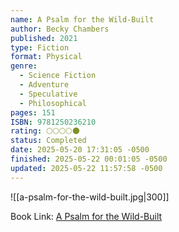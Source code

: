 ```yaml
---
name: A Psalm for the Wild-Built
author: Becky Chambers
published: 2021
type: Fiction
format: Physical
genre:
  - Science Fiction
  - Adventure
  - Speculative
  - Philosophical
pages: 151
ISBN: 9781250236210
rating: 🌕🌕🌕🌕🌑
status: Completed
date: 2025-05-20 17:31:05 -0500
finished: 2025-05-22 00:01:05 -0500
updated: 2025-05-22 11:57:58 -0500
---
```


![[a-psalm-for-the-wild-built.jpg|300]]

Book Link: [A Psalm for the Wild-Built](https://www.goodreads.com/book/show/220787003-a-psalm-for-the-wild-built)
